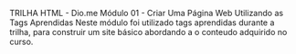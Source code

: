 TRILHA HTML - Dio.me Módulo 01 - Criar Uma Página Web Utilizando as Tags Aprendidas
Neste módulo foi utilizado tags aprendidas durante a trilha, para construir um site básico abordando a o conteudo adquirido no curso.
